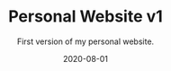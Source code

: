 ---
slug: "/components/sections/Portfolio/Portfolio"
date: "2020-08-01"
title: "Personal Website v1"
subtitle: "First version of my personal website."
company: "Kaleb Giger"
description: "This was the first version of my personal website."
mainImage: 
# "./images/personal-website-v1-main.png"
images:
    # - ./images/personal-website-v1-main.png
tech:
    - Wordpress
    - CSS
    - HTML
    - JavaScript
github: null
website: null
---